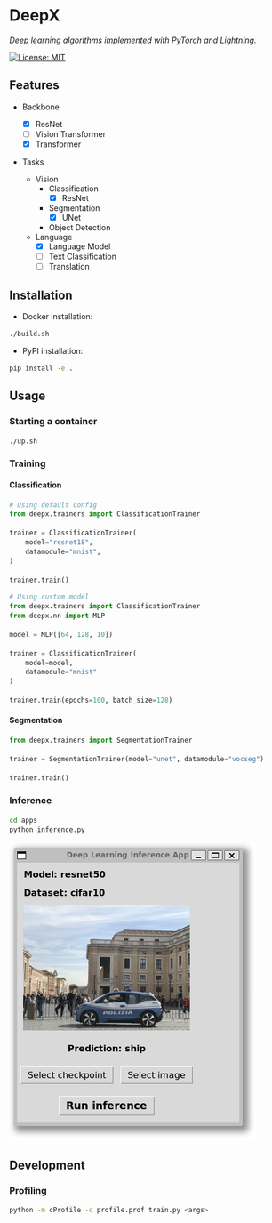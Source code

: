 # DeepX

*Deep learning algorithms implemented with PyTorch and Lightning.*

[![License: MIT](https://img.shields.io/badge/License-MIT-yellow.svg)](https://opensource.org/licenses/MIT)

## Features

- Backbone

  - [x] ResNet
  - [ ] Vision Transformer
  - [x] Transformer

- Tasks

  - Vision
    - Classification
      -  [x] ResNet
    - Segmentation
      - [x] UNet
    - Object Detection
  - Language
    - [x] Language Model
    - [ ] Text Classification
    - [ ] Translation

## Installation

- Docker installation:

```bash
./build.sh
```

- PyPI installation:

```bash
pip install -e .
```

## Usage

### Starting a container

```bash
./up.sh
```

### Training

#### Classification

```python
# Using default config
from deepx.trainers import ClassificationTrainer

trainer = ClassificationTrainer(
    model="resnet18",
    datamodule="mnist",
)

trainer.train()
```

```python
# Using custom model
from deepx.trainers import ClassificationTrainer
from deepx.nn import MLP

model = MLP([64, 128, 10])

trainer = ClassificationTrainer(
    model=model,
    datamodule="mnist"
)

trainer.train(epochs=100, batch_size=128)
```

#### Segmentation

```python
from deepx.trainers import SegmentationTrainer

trainer = SegmentationTrainer(model="unet", datamodule="vocseg")

trainer.train()
```

### Inference

```bash
cd apps
python inference.py
```

![inference](./docs/app.png)

## Development

### Profiling

```bash
python -m cProfile -o profile.prof train.py <args>
```
